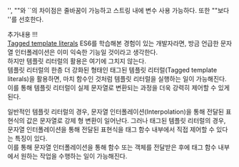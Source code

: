 

'', ""와 ``의 차이점은 줄바꿈이 가능하고 스트링 내에 변수 사용 가능하다. 또한 ""보다 ''를 선호한다.  

추가내용 !!!  
[Tagged template literals](https://github.com/chayeoi/TIL/blob/master/javascript/tagged-template-literals.md)
ES6를 학습해본 경험이 있는 개발자라면, 방금 언급한 문자열 인터폴레이션은 이미 익숙한 기능일 것이라고 생각한다.  
하지만 템플릿 리터럴의 활용은 여기에 그치지 않는다.  
템플릿 리터럴의 한층 더 강화된 형태인 태그된 템플릿 리터럴(Tagged template literals)을 활용하면, 마치 함수인 것처럼 템플릿 리터럴을 실행하는 일이 가능해진다.  
이를 통해 템플릿 리터럴이 실제 문자열로 변환되는 과정을 더욱 강력히 제어할 수 있게 된다.  

일반적인 템플릿 리터럴의 경우, 문자열 인터폴레이션(Interpolation)을 통해 전달된 표현식의 값은 문자열로 강제 형 변환이 일어난다.
그러나 태그된 템플릿 리터럴의 경우, 문자열 인터폴레이션을 통해 전달된 표현식을 태그 함수 내부에서 직접 제어할 수 있다는 특징이 있다.  
이를 통해 문자열 인터폴레이션을 통해 함수 또는 객체를 전달받은 후에 태그 함수 내부에서 원하는 작업을 수행하는 일이 가능해진다.  
